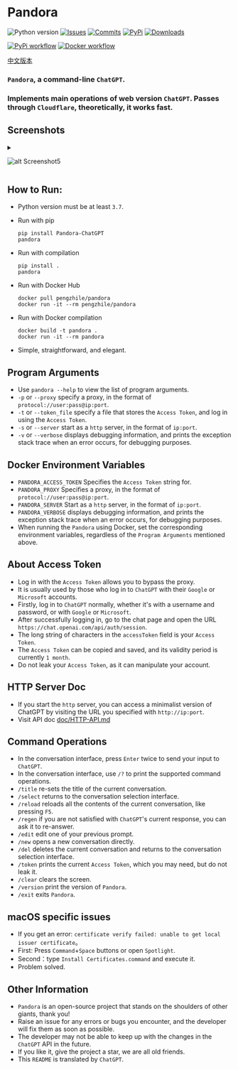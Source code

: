 # Pandora

![Python version](https://img.shields.io/badge/python-%3E%3D3.7-green)
[![Issues](https://img.shields.io/github/issues-raw/pengzhile/pandora)](https://github.com/pengzhile/pandora/issues)
[![Commits](https://img.shields.io/github/last-commit/pengzhile/pandora/master)](https://github.com/pengzhile/pandora/commits/master)
[![PyPi](https://img.shields.io/pypi/v/pandora-chatgpt.svg)](https://pypi.python.org/pypi/pandora-chatgpt)
[![Downloads](https://static.pepy.tech/badge/pandora-chatgpt)](https://pypi.python.org/pypi/pandora-chatgpt)

[![PyPi workflow](https://github.com/pengzhile/pandora/actions/workflows/python-publish.yml/badge.svg)](https://github.com/pengzhile/pandora/actions/workflows/python-publish.yml)
[![Docker workflow](https://github.com/pengzhile/pandora/actions/workflows/docker-publish.yml/badge.svg)](https://github.com/pengzhile/pandora/actions/workflows/docker-publish.yml)

[中文版本](https://github.com/pengzhile/pandora/blob/master/README.md)

### `Pandora`, a command-line `ChatGPT`.

### Implements main operations of web version `ChatGPT`. Passes through `Cloudflare`, theoretically, it works fast.

## Screenshots

  <details>

  <summary>

  ![alt Screenshot5](https://github.com/pengzhile/pandora/raw/master/doc/images/s05.png)

  </summary>

  ![alt Screenshot1](https://github.com/pengzhile/pandora/raw/master/doc/images/s01.png)
  ![alt Screenshot2](https://github.com/pengzhile/pandora/raw/master/doc/images/s02.png)
  ![alt Screenshot3](https://github.com/pengzhile/pandora/raw/master/doc/images/s03.png)
  ![alt Screenshot4](https://github.com/pengzhile/pandora/raw/master/doc/images/s04.png)
  ![alt Screenshot6](https://github.com/pengzhile/pandora/raw/master/doc/images/s06.png)

  </details>

## How to Run:

* Python version must be at least `3.7`.

* Run with pip

  ```shell
  pip install Pandora-ChatGPT
  pandora
  ```

* Run with compilation

  ```shell
  pip install .
  pandora
  ```

* Run with Docker Hub

  ```shell
  docker pull pengzhile/pandora
  docker run -it --rm pengzhile/pandora
  ```

* Run with Docker compilation

  ```shell
  docker build -t pandora .
  docker run -it --rm pandora
  ```

* Simple, straightforward, and elegant.

## Program Arguments

* Use `pandora --help` to view the list of program arguments.
* `-p` or `--proxy` specify a proxy, in the format of `protocol://user:pass@ip:port`.
* `-t` or `--token_file` specify a file that stores the `Access Token`, and log in using the `Access Token`.
* `-s` or `--server` start as a `http` server, in the format of `ip:port`.
* `-v` or `--verbose` displays debugging information, and prints the exception stack trace when an error occurs, for debugging purposes.

## Docker Environment Variables

* `PANDORA_ACCESS_TOKEN` Specifies the `Access Token` string for.
* `PANDORA_PROXY` Specifies a proxy, in the format of `protocol://user:pass@ip:port`.
* `PANDORA_SERVER` Start as a `http` server, in the format of `ip:port`.
* `PANDORA_VERBOSE` displays debugging information, and prints the exception stack trace when an error occurs, for debugging purposes.
* When running the `Pandora` using Docker, set the corresponding environment variables, regardless of the `Program Arguments` mentioned above.

## About Access Token

* Log in with the `Access Token` allows you to bypass the proxy.
* It is usually used by those who log in to `ChatGPT` with their `Google` or `Microsoft` accounts.
* Firstly, log in to `ChatGPT` normally, whether it's with a username and password, or with `Google` or `Microsoft`.
* After successfully logging in, go to the chat page and open the URL `https://chat.openai.com/api/auth/session`.
* The long string of characters in the `accessToken` field is your `Access Token`.
* The `Access Token` can be copied and saved, and its validity period is currently `1 month`.
* Do not leak your `Access Token`, as it can manipulate your account.

## HTTP Server Doc

* If you start the `http` server, you can access a minimalist version of ChatGPT by visiting the URL you specified with `http://ip:port`.
* Visit API doc [doc/HTTP-API.md](https://github.com/pengzhile/pandora/blob/master/doc/HTTP-API.md)

## Command Operations

* In the conversation interface, press `Enter` twice to send your input to `ChatGPT`.
* In the conversation interface, use `/?` to print the supported command operations.
* `/title` re-sets the title of the current conversation.
* `/select` returns to the conversation selection interface.
* `/reload` reloads all the contents of the current conversation, like pressing `F5`.
* `/regen` if you are not satisfied with `ChatGPT`'s current response, you can ask it to re-answer.
* `/edit` edit one of your previous prompt.
* `/new` opens a new conversation directly.
* `/del` deletes the current conversation and returns to the conversation selection interface.
* `/token` prints the current `Access Token`, which you may need, but do not leak it.
* `/clear` clears the screen.
* `/version` print the version of `Pandora`.
* `/exit` exits `Pandora`.

## macOS specific issues

* If you get an error: `certificate verify failed: unable to get local issuer certificate`。
* First: Press `Command`+`Space` buttons or open `Spotlight`.
* Second：type `Install Certificates.command` and execute it.
* Problem solved.

## Other Information

* `Pandora` is an open-source project that stands on the shoulders of other giants, thank you!
* Raise an issue for any errors or bugs you encounter, and the developer will fix them as soon as possible.
* The developer may not be able to keep up with the changes in the `ChatGPT` API in the future.
* If you like it, give the project a star, we are all old friends.
* This `README` is translated by `ChatGPT`.

